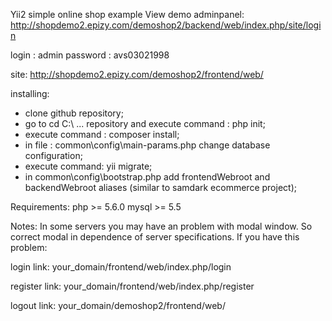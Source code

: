 Yii2 simple online shop example
View demo
adminpanel:
http://shopdemo2.epizy.com/demoshop2/backend/web/index.php/site/login

login : admin
password : avs03021998

site:
http://shopdemo2.epizy.com/demoshop2/frontend/web/



installing:
 - clone github repository;
 - go to cd C:\ ... repository and execute command : php init;
 - execute command : composer install;
 - in file : common\config\main-params.php change database configuration;
 - execute command: yii migrate;
 - in common\config\bootstrap.php add frontendWebroot and backendWebroot aliases (similar to samdark ecommerce project);
 
 Requirements:
 php >= 5.6.0
 mysql >= 5.5
 
 Notes:
  In some servers you may have an problem with modal window. So correct modal in dependence of server specifications.
  If you have this problem:
  
  login link: 
  your_domain/frontend/web/index.php/login
 
  register link: 
  your_domain/frontend/web/index.php/register
  
  logout link: 
  your_domain/demoshop2/frontend/web/
